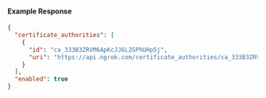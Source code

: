 <!-- Code generated for API Clients. DO NOT EDIT. -->

#### Example Response

```json
{
  "certificate_authorities": [
    {
      "id": "ca_333B3ZRVM6ApKcJJ6LZGPhUHp5j",
      "uri": "https://api.ngrok.com/certificate_authorities/ca_333B3ZRVM6ApKcJJ6LZGPhUHp5j"
    }
  ],
  "enabled": true
}
```
